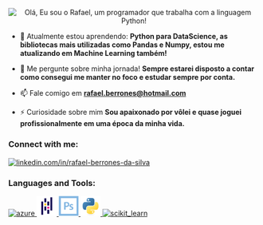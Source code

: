 <p align="center">
  <img src="https://github.com/RafaelBerrones/RafaelBerrones/raw/main/assets/header-github.gif" alt="Olá, Eu sou o Rafael, um programador que trabalha com a linguagem Python!">
</p>

- 🌱 Atualmente estou aprendendo: **Python para DataScience, as bibliotecas mais utilizadas como Pandas e Numpy, estou me atualizando em Machine Learning também!**

- 💬 Me pergunte sobre minha jornada! **Sempre estarei disposto a contar como consegui me manter no foco e estudar sempre por conta.**

- 📫 Fale comigo em **rafael.berrones@hotmail.com**

- ⚡ Curiosidade sobre mim **Sou apaixonado por vôlei e quase joguei profissionalmente em uma época da minha vida.**

<h3 align="left">Connect with me:</h3>
<p align="left">
<a href="https://linkedin.com/in/linkedin.com/in/rafael-berrones-da-silva" target="blank"><img align="center" src="https://raw.githubusercontent.com/rahuldkjain/github-profile-readme-generator/master/src/images/icons/Social/linked-in-alt.svg" alt="linkedin.com/in/rafael-berrones-da-silva" height="30" width="40" /></a>
</p>

<h3 align="left">Languages and Tools:</h3>
<p align="left"> <a href="https://azure.microsoft.com/en-in/" target="_blank" rel="noreferrer"> <img src="https://www.vectorlogo.zone/logos/microsoft_azure/microsoft_azure-icon.svg" alt="azure" width="40" height="40"/> </a> <a href="https://pandas.pydata.org/" target="_blank" rel="noreferrer"> <img src="https://raw.githubusercontent.com/devicons/devicon/2ae2a900d2f041da66e950e4d48052658d850630/icons/pandas/pandas-original.svg" alt="pandas" width="40" height="40"/> </a> <a href="https://www.photoshop.com/en" target="_blank" rel="noreferrer"> <img src="https://raw.githubusercontent.com/devicons/devicon/master/icons/photoshop/photoshop-line.svg" alt="photoshop" width="40" height="40"/> </a> <a href="https://www.python.org" target="_blank" rel="noreferrer"> <img src="https://raw.githubusercontent.com/devicons/devicon/master/icons/python/python-original.svg" alt="python" width="40" height="40"/> </a> <a href="https://scikit-learn.org/" target="_blank" rel="noreferrer"> <img src="https://upload.wikimedia.org/wikipedia/commons/0/05/Scikit_learn_logo_small.svg" alt="scikit_learn" width="40" height="40"/> </a> </p>

